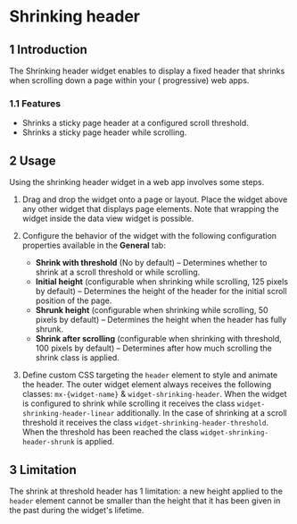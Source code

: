 # Shrinking header

## 1 Introduction

The Shrinking header widget enables to display a fixed header that shrinks when scrolling down a page within your (
progressive) web apps.

### 1.1 Features

- Shrinks a sticky page header at a configured scroll threshold.
- Shrinks a sticky page header while scrolling.

## 2 Usage

Using the shrinking header widget in a web app involves some steps.

1. Drag and drop the widget onto a page or layout. Place the widget above any other widget that displays page elements.
   Note that wrapping the widget inside the data view widget is possible.


2. Configure the behavior of the widget with the following configuration properties available in the **General** tab:

    - **Shrink with threshold** (No by default) – Determines whether to shrink at a scroll threshold or while scrolling.
    - **Initial height** (configurable when shrinking while scrolling, 125 pixels by default) – Determines the height of
      the header for the initial scroll position of the page.
    - **Shrunk height** (configurable when shrinking while scrolling, 50 pixels by default) – Determines the height when
      the header has fully shrunk.
    - **Shrink after scrolling** (configurable when shrinking with threshold, 100 pixels by default) – Determines after
      how much scrolling the shrink class is applied.


3. Define custom CSS targeting the `header` element to style and animate the header. The outer widget element always
   receives the following classes: `mx-{widget-name}` & `widget-shrinking-header`. When the widget is configured to
   shrink while scrolling it receives the class `widget-shrinking-header-linear` additionally. In the case of shrinking
   at a scroll threshold it receives the class `widget-shrinking-header-threshold`. When the threshold has been reached
   the class `widget-shrinking-header-shrunk` is applied.

## 3 Limitation

The shrink at threshold header has 1 limitation: a new height applied to the `header` element cannot be smaller than the
height that it has been given in the past during the widget's lifetime.

